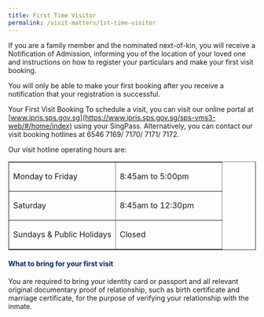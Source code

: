 ```yaml
---
title: First Time Visitor
permalink: /visit-matters/1st-time-visitor
---
```

If you are a family member and the nominated next-of-kin, you will receive a Notification of Admission, informing you of the location of your loved one and instructions on how to register your particulars and make your first visit booking.

You will only be able to make your first booking after you receive a notification that your registration is successful.

 

Your First Visit Booking
To schedule a visit, you can visit our online portal at [www.ipris.sps.gov.sg](https://www.ipris.sps.gov.sg/sps-vms3-web/#/home/index) using your SingPass. Alternatively, you can contact our visit booking hotlines at 6546 7169/ 7170/ 7171/ 7172.

Our visit hotline operating hours are:

<table class="tablewrap" border="1" cellspacing="0" cellpadding="0">
  <tbody class="table">
    <tr>
      <td class="cellpadding" width="50%" valign="center"><p>Monday to Friday</p></td>
      <td class="cellheader" width="50%" valign="center"><p>8:45am to 5:00pm</p></td>
    </tr>
    <tr>
      <td class="cellpadding" width="50%" valign="center"><p>Saturday</p></td>
      <td class="cellheader" width="50%" valign="center"><p>8:45am to 12:30pm</p></td>
    </tr>
    <tr>
      <td class="cellpadding" width="50%" valign="center"><p>Sundays &amp; Public Holidays</p></td>
      <td class="cellheader" width="50%" valign="center"><p>Closed</p></td>
    </tr>
  </tbody>
</table>
<h4 class="spsblue"><strong><span style="color: rgb(0, 38, 97);">What to bring for your first visit</span></strong></h4>
<p>You are required to bring your identity card or passport and all relevant original documentary proof of relationship, such as birth certificate and marriage certificate, for the purpose of verifying your relationship with the inmate.</p>